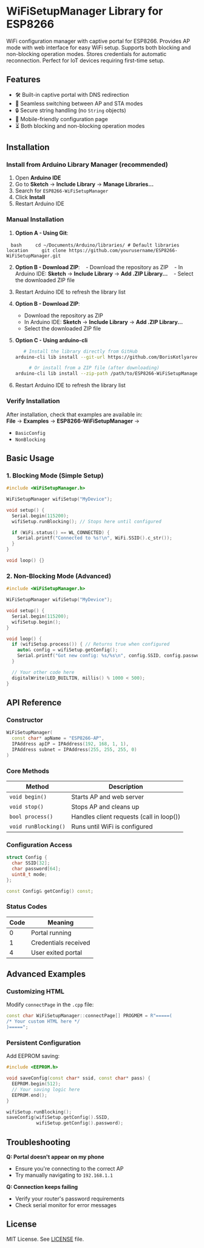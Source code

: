 # WiFiSetupManager Library for ESP8266

WiFi configuration manager with captive portal for ESP8266. Provides AP mode with web interface for easy WiFi setup. Supports both blocking and non-blocking operation modes. Stores credentials for automatic reconnection. Perfect for IoT devices requiring first-time setup.

## Features

- 🛠️ Built-in captive portal with DNS redirection
- 📶 Seamless switching between AP and STA modes
- 🔒 Secure string handling (no `String` objects)
- 📱 Mobile-friendly configuration page
- ⏳ Both blocking and non-blocking operation modes

## Installation

### Install from Arduino Library Manager (recommended)

1. Open **Arduino IDE**
2. Go to **Sketch** → **Include Library** → **Manage Libraries...**
3. Search for `ESP8266-WiFiSetupManager`
4. Click **Install**
5. Restart Arduino IDE

### Manual Installation

1. **Option A - Using Git**:

   `bash
    cd ~/Documents/Arduino/libraries/ # Default libraries location
    git clone https://github.com/yourusername/ESP8266-WiFiSetupManager.git
   `

2. **Option B - Download ZIP**:
      - Download the repository as ZIP
      - In Arduino IDE: **Sketch** → **Include Library** → **Add .ZIP Library...**
      - Select the downloaded ZIP file
3. Restart Arduino IDE to refresh the library list
4. **Option B - Download ZIP**:
   - Download the repository as ZIP
   - In Arduino IDE: **Sketch** → **Include Library** → **Add .ZIP Library...**
   - Select the downloaded ZIP file
5. **Option C - Using arduino-cli**

   ```bash
      # Install the library directly from GitHub
   arduino-cli lib install --git-url https://github.com/BorisKotlyarov/ESP8266-WiFiSetupManager.git

        # Or install from a ZIP file (after downloading)
   arduino-cli lib install --zip-path /path/to/ESP8266-WiFiSetupManager.zip
   ```

6. Restart Arduino IDE to refresh the library list

### Verify Installation

After installation, check that examples are available in:  
**File** → **Examples** → **ESP8266-WiFiSetupManager** →

- `BasicConfig`
- `NonBlocking`

## Basic Usage

### 1. Blocking Mode (Simple Setup)

```cpp
#include <WiFiSetupManager.h>

WiFiSetupManager wifiSetup("MyDevice");

void setup() {
  Serial.begin(115200);
  wifiSetup.runBlocking(); // Stops here until configured

  if (WiFi.status() == WL_CONNECTED) {
    Serial.printf("Connected to %s!\n", WiFi.SSID().c_str());
  }
}

void loop() {}
```

### 2. Non-Blocking Mode (Advanced)

```cpp
#include <WiFiSetupManager.h>

WiFiSetupManager wifiSetup("MyDevice");

void setup() {
  Serial.begin(115200);
  wifiSetup.begin();
}

void loop() {
  if (wifiSetup.process()) { // Returns true when configured
    auto& config = wifiSetup.getConfig();
    Serial.printf("Got new config: %s/%s\n", config.SSID, config.password);
  }

  // Your other code here
  digitalWrite(LED_BUILTIN, millis() % 1000 < 500);
}
```

## API Reference

### Constructor

```cpp
WiFiSetupManager(
  const char* apName = "ESP8266-AP",
  IPAddress apIP = IPAddress(192, 168, 1, 1),
  IPAddress subnet = IPAddress(255, 255, 255, 0)
)
```

### Core Methods

| Method               | Description                              |
| -------------------- | ---------------------------------------- |
| `void begin()`       | Starts AP and web server                 |
| `void stop()`        | Stops AP and cleans up                   |
| `bool process()`     | Handles client requests (call in loop()) |
| `void runBlocking()` | Runs until WiFi is configured            |

### Configuration Access

```cpp
struct Config {
  char SSID[32];
  char password[64];
  uint8_t mode;
};

const Config& getConfig() const;
```

### Status Codes

| Code | Meaning              |
| ---- | -------------------- |
| 0    | Portal running       |
| 1    | Credentials received |
| 4    | User exited portal   |

## Advanced Examples

### Customizing HTML

Modify `connectPage` in the `.cpp` file:

```cpp
const char WiFiSetupManager::connectPage[] PROGMEM = R"=====(
/* Your custom HTML here */
)=====";
```

### Persistent Configuration

Add EEPROM saving:

```cpp
#include <EEPROM.h>

void saveConfig(const char* ssid, const char* pass) {
  EEPROM.begin(512);
  // Your saving logic here
  EEPROM.end();
}

wifiSetup.runBlocking();
saveConfig(wifiSetup.getConfig().SSID,
           wifiSetup.getConfig().password);
```

## Troubleshooting

**Q: Portal doesn't appear on my phone**

- Ensure you're connecting to the correct AP
- Try manually navigating to `192.168.1.1`

**Q: Connection keeps failing**

- Verify your router's password requirements
- Check serial monitor for error messages

## License

MIT License. See [LICENSE](LICENSE) file.
